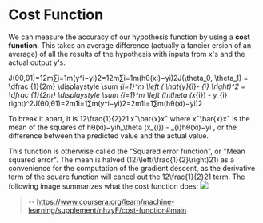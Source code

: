 # Cost Function
 
 We can measure the accuracy of our hypothesis function by using a **cost function**. This takes an average difference (actually a fancier ersion of an average) of all the results of the hypothesis with inputs from x's and the actual output y's.
 
 J(θ0,θ1)=12m∑i=1m(y^i−yi)2=12m∑i=1m(hθ(xi)−yi)2J(\theta_0, \theta_1) = \dfrac {1}{2m} \displaystyle \sum _{i=1}^m \left ( \hat{y}_{i}- _{i} \right)^2 = \dfrac {1}{2m} \displaystyle \sum _{i=1}^m \left (h_\theta (x_{i}) - y_{i} right)^2J(θ0​,θ1​)=2m1​i=1∑m​(y^​i​−yi​)2=2m1​i=1∑m​(hθ​(xi​)−yi​)2
 
 To break it apart, it is 12\frac{1}{2}21​ xˉ\bar{x}xˉ where xˉ\bar{x}xˉ is the mean of the squares of hθ(xi)−yih_\theta (x_{i}) - _{i}hθ​(xi​)−yi​ , or the difference between the predicted value and the actual value.
 
 This function is otherwise called the "Squared error function", or "Mean squared error". The mean is halved (12)\left(\frac{1}{2}\right)21​) as a convenience for the computation of the gradient descent, as the derivative term of the square function will cancel out the 12\frac{1}{2}21​ term. The following image summarizes what the cost function does:
 ![](https://d3c33hcgiwev3.cloudfront.net/imageAssetProxy.v1/R2YF5Lj3EeajLxLfjQiSjg_110c901f58043f995a35b31431935290_Screen-Shot-2016-1202-at-5.23.31-PM.png?expiry=1591142400000&hmac=fLC7MPzZbQ9NLAM5QqzMFBQMWd8-VC3e2N7VBFP7yhw)

> -- https://www.coursera.org/learn/machine-learning/supplement/nhzyF/cost-function#main

